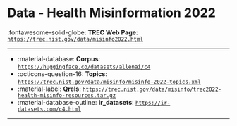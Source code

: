 # Data - Health Misinformation 2022 

:fontawesome-solid-globe: **TREC Web Page**: [`https://trec.nist.gov/data/misinfo2022.html`](https://trec.nist.gov/data/misinfo2022.html)

---

- :material-database: **Corpus**: [`https://huggingface.co/datasets/allenai/c4`](https://huggingface.co/datasets/allenai/c4)
- :octicons-question-16: **Topics**: [`https://trec.nist.gov/data/misinfo/misinfo-2022-topics.xml`](https://trec.nist.gov/data/misinfo/misinfo-2022-topics.xml)
- :material-label: **Qrels**: [`https://trec.nist.gov/data/misinfo/trec2022-health-misinfo-resources.tar.gz`](https://trec.nist.gov/data/misinfo/trec2022-health-misinfo-resources.tar.gz)
- :material-database-outline: **ir_datasets**: [`https://ir-datasets.com/c4.html`](https://ir-datasets.com/c4.html)


---

